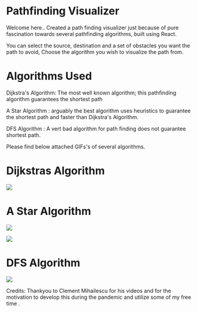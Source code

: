 # Pathfinding Visualizer

Welcome here.. 
Created a path finding visualizer just because of pure fascination towards several pathfinding algorithms, built using React.
 
You can select the source, destination and a set of obstacles you want the path to avoid, 
Choose the algorithm you wish to visualize the path from.

# Algorithms Used

Dijkstra's Algorithm: The most well known algorithm; this pathfinding algorithm guarantees the shortest path

A Star Algorithm : arguably the best algorithm uses heuristics to guarantee the shortest path and faster than Dijkstra's Algorithm.

DFS Algorithm : A vert bad algorithm for path finding does not guarantee shortest path.


Please find below attached GIFs's of several algorithms.

# Dijkstras Algorithm

![](Djiktras.gif)

# A Star Algorithm

![](A-Star.gif)

![](A-Star-2.gif)

# DFS Algorithm

![](DFS.gif)


Credits:
Thankyou to Clement Mihailescu for his videos and for the motivation to develop this during the pandemic and utilize some of my free time .
